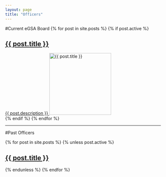 ```yaml
---
layout: page
title: "Officers"
---
```

#Current eGSA Board
{% for post in site.posts %}
{% if post.active %}
<div class="officer col-lg-6 col-md-6 col-sm-6 col-xs-12 well">
    <a href="{{ post.url | prepend: site.baseurl }}">
    	<h2 class="post-title">{{ post.title }}</h2>
    	{{ post.description }}
    	<img src="{{ site.baseurl }}/{% if post.header-img %}{{ post.header-img }}{% else %}img/officers/blank.jpg{% endif %}" alt= "{{ post.title }}" style="height:200px" class="center">
    </a>
</div>
{% endif %}
{% endfor %}

<hr>

#Past Officers
<div class="col-lg-12 col-md-12 col-sm-12 col-xs-12">
{% for post in site.posts %}
{% unless post.active %}
    <a href="{{ post.url | prepend: site.baseurl }}">
        <h2 class="post-title">{{ post.title }}
        </h2>
    </a>
{% endunless %}
{% endfor %}
</div>